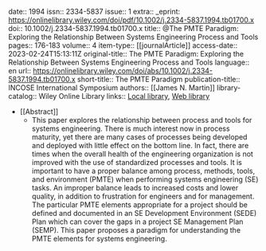 date:: 1994
issn:: 2334-5837
issue:: 1
extra:: _eprint: https://onlinelibrary.wiley.com/doi/pdf/10.1002/j.2334-5837.1994.tb01700.x
doi:: 10.1002/j.2334-5837.1994.tb01700.x
title:: @The PMTE Paradigm: Exploring the Relationship Between Systems Engineering Process and Tools
pages:: 176-183
volume:: 4
item-type:: [[journalArticle]]
access-date:: 2023-02-24T15:13:11Z
original-title:: The PMTE Paradigm: Exploring the Relationship Between Systems Engineering Process and Tools
language:: en
url:: https://onlinelibrary.wiley.com/doi/abs/10.1002/j.2334-5837.1994.tb01700.x
short-title:: The PMTE Paradigm
publication-title:: INCOSE International Symposium
authors:: [[James N. Martin]]
library-catalog:: Wiley Online Library
links:: [Local library](zotero://select/library/items/HPMTKJEB), [Web library](https://www.zotero.org/users/6520516/items/HPMTKJEB)

- [[Abstract]]
	- This paper explores the relationship between process and tools for systems engineering. There is much interest now in process maturity, yet there are many cases of processes being developed and deployed with little effect on the bottom line. In fact, there are times when the overall health of the engineering organization is not improved with the use of standardized processes and tools. It is important to have a proper balance among process, methods, tools, and environment (PMTE) when performing systems engineering (SE) tasks. An improper balance leads to increased costs and lower quality, in addition to frustration for engineers and for management. The particular PMTE elements appropriate for a project should be defined and documented in an SE Development Environment (SEDE) Plan which can cover the gaps in a project SE Management Plan (SEMP). This paper proposes a paradigm for understanding the PMTE elements for systems engineering.